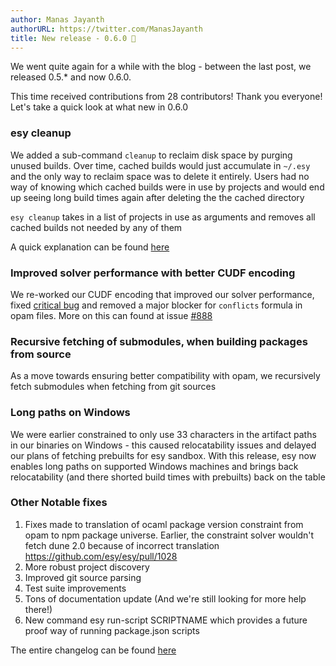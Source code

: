 ```yaml
---
author: Manas Jayanth
authorURL: https://twitter.com/ManasJayanth
title: New release - 0.6.0 🎉
---
```


We went quite again for a while with the blog - between the last post, we released 0.5.* and now 0.6.0.

This time received contributions from 28 contributors! Thank you
everyone! Let's take a quick look at what new in 0.6.0 
  
<!--truncate-->

### esy cleanup

We added a sub-command `cleanup` to reclaim disk space by purging
unused builds. Over time, cached builds would just accumulate in
`~/.esy` and the only way to reclaim space was to delete it
entirely. Users had no way of knowing which cached builds were in use
by projects and would end up seeing long build times again after deleting the the cached directory

`esy cleanup` takes in a list of projects in use as arguments and
removes all cached builds not needed by any of them
	
A quick explanation can be found [here][esy-cleanup-reference] 
   
### Improved solver performance with better CUDF encoding

We re-worked our CUDF encoding that improved our solver
performance, fixed [critical bug](https://github.com/esy/esy/issues/883) and removed a major blocker
for `conflicts` formula in opam files. More on this can found at issue [#888](https://github.com/esy/esy/issues/888)


### Recursive fetching of submodules, when building packages from source 

As a move towards ensuring better compatibility with opam, we
recursively fetch submodules when fetching from git sources 

### Long paths on Windows

We were earlier constrained to only use 33 characters in the
artifact paths in our binaries on Windows - this caused
relocatability issues and delayed our plans of fetching prebuilts
for esy sandbox. With this release, esy now enables long paths on
supported Windows machines and brings back relocatability (and
there shorted build times with prebuilts) back on the table

### Other Notable fixes

   1. Fixes made to translation of ocaml package version constraint
      from opam to npm package universe. Earlier, the constraint
      solver wouldn't fetch dune 2.0 because of incorrect translation https://github.com/esy/esy/pull/1028
   2. More robust project discovery
   3. Improved git source parsing
   4. Test suite improvements
   5. Tons of documentation update (And we're still looking for more
      help there!)
   6. New command esy run-script SCRIPTNAME which provides a future proof way of running package.json scripts 

The entire changelog can be found [here][CHANGELOG]

[esy-cleanup-reference]: https://esy.sh/docs/en/commands.html#esy-cleanup
[CHANGELOG]: https://github.com/esy/esy/blob/master/CHANGELOG.md#060--latest
